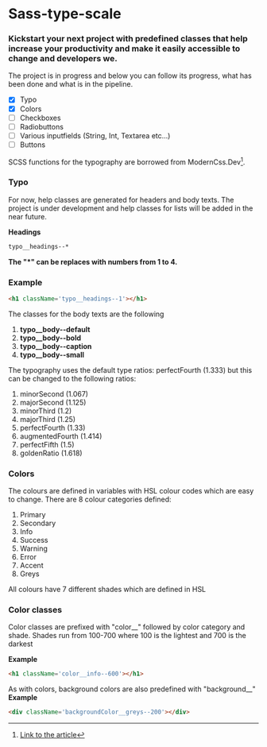 # Sass-type-scale
### Kickstart your next project with predefined classes that help increase your productivity and make it easily accessible to change and developers we.

The project is in progress and below you can follow its progress, what has been done and what is in the pipeline.
- [x] Typo
- [x] Colors
- [ ] Checkboxes
- [ ] Radiobuttons
- [ ] Various inputfields (String, Int, Textarea etc...)
- [ ] Buttons

SCSS functions for the typography are borrowed from ModernCss.Dev[^1].

### Typo
For now, help classes are generated for headers and body texts. The project is under development and help classes for lists will be added in the near future.

**Headings**
``` Html
typo__headings--*
```
**The "*" can be replaces with numbers from 1 to 4.**

### Example
``` Html
<h1 className='typo__headings--1'></h1>
```

The classes for the body texts are the following
1. **typo__body--default**
2. **typo__body--bold**
3. **typo__body--caption**
4. **typo__body--small**

The typography uses the default type ratios: perfectFourth (1.333) but this can be changed to the following ratios:
1. minorSecond (1.067)
2. majorSecond (1.125)
3. minorThird (1.2)
4. majorThird (1.25)
5. perfectFourth (1.33)
6. augmentedFourth (1.414)
7. perfectFifth (1.5)
8. goldenRatio (1.618)

### Colors
The colours are defined in variables with HSL colour codes which are easy to change. 
There are 8 colour categories defined:
1. Primary
2. Secondary
3. Info
4. Success
5. Warning
6. Error
7. Accent
8. Greys

All colours have 7 different shades which are defined in HSL

### Color classes
Color classes are prefixed with "color__" followed by color category and shade.
Shades run from 100-700 where 100 is the lightest and 700 is the darkest

**Example**
``` HTML
<h1 className='color__info--600'></h1>
```
As with colors, background colors are also predefined with "background__"
**Example**
``` HTML
<div className='backgroundColor__greys--200'></div>
```
[^1]: [Link to the article](https://moderncss.dev/generating-font-size-css-rules-and-creating-a-fluid-type-scale/)




